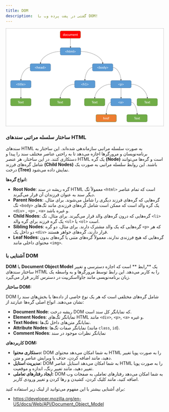```yaml
---
title: DOM
description:  گشتی در پشت پرده وب با DOM! ️ 
---
```


![UI vs UX](./images/DOM.png)

### ساختار سلسله مراتبی سندهای HTML

سندهای 
HTML
به صورت سلسله مراتبی سازماندهی شده‌اند. این ساختار به برنامه‌نویسان و مرورگرها اجازه می‌دهد تا به راحتی عناصر مختلف سند را پیدا و دستکاری کنند. در این ساختار، هر عنصر 
HTML
یک گره
**(Node)**
است و گره‌ها می‌توانند شامل گره‌های فرزند
**(Child Nodes)**
باشند. این روابط سلسله مراتبی به صورت یک درخت
**(Tree)**
نمایش داده می‌شود.

**انواع گره‌ها:**

-    **Root Node**:
گره ریشه در سند HTML معمولاً تگ
`<html>`
است که تمام عناصر دیگر سند به عنوان فرزندان آن قرار می‌گیرند.
-    **Parent Nodes**:
گره‌هایی که گره‌های فرزند دیگری را شامل می‌شوند. برای مثال، تگ
`<body>`
یک گره والد است که ممکن است شامل گره‌های فرزندی مانند تگ‌های
`<div>`
, 
`<p>`
,
`<a>`
و غیره باشد.
-    **Child Nodes**: گره‌هایی که درون گره‌های والد قرار می‌گیرند. برای مثال، تگ
`<li>`
یک گره فرزند برای گره والد 
`<ul>`
یا 
`<ol>`
است.
-    **Sibling Nodes**: گره‌هایی که یک والد مشترک دارند. برای مثال، دو گره 
`<p>`
که هر دو داخل یک 
`<div>`
قرار دارند، گره‌های خواهر هستند.
-    **Leaf Nodes**: گره‌هایی که هیچ فرزندی ندارند، معمولاً گره‌های متنی یا گره‌های بدون محتوای داخلی مانند 
`<img>`.

### آشنایی با DOM

**DOM**
یا 
**Document Object Model**
یک **رابط ** است که اجازه دسترسی و تغییر ساختار سند‌های HTML را به کاربر می‌دهد. این رابط توسط مرورگرها و به واسطه یک زبان برنامه‌نویسی مانند جاوااسکریپت در دسترس کاربر قرار می‌گیرد.

**ساختار DOM:**

DOM
شامل گره‌های مختلفی است که هر یک نوع خاصی از داده‌ها یا بخش‌های سند را نشان می‌دهند. انواع اصلی گره‌ها عبارتند از:

-    **Document Node**: ریشه درخت 
        DOM
        که نمایانگر کل سند است.
-    **Element Nodes**: نمایانگر تگ‌های 
HTML
مانند `<div>`, `<p>`, `<a>` و غیره.
-    **Text Nodes**: نمایانگر متن‌های داخل تگ‌ها.
-    **Attribute Nodes**: نمایانگر صفات تگ‌ها (مانند 
`class`, `id`).
-    **Comment Nodes**: نمایانگر نظرات موجود در سند

**کاربردهای DOM:**

-   **دستکاری محتوا:** DOM
به شما امکان می‌دهد محتوای 
HTML
را به صورت پویا تغییر دهید، مانند اضافه کردن، حذف یا ویرایش عناصر و متن.
-   **مدیریت استایل:** DOM به شما امکان می‌دهد استایل عناصر 
HTML
را به صورت پویا تغییر دهید، مانند تغییر رنگ، اندازه و موقعیت.
-   **ایجاد رفتارهای تعاملی:** 
DOM
به شما امکان می‌دهد رفتارهای تعاملی به صفحات وب اضافه کنید، مانند کلیک کردن، کشیدن و رها کردن و تغییر ورودی کاربر.

برای آشنایی بیشتر با این مفهوم می‌توانید از لینک‌ زیر استفاده کنید:

-   <https://developer.mozilla.org/en-US/docs/Web/API/Document_Object_Model>
